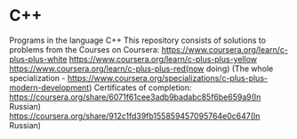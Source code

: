 # C++
Programs in the language C++
This repository consists of solutions to problems from the Courses on Coursera:
https://www.coursera.org/learn/c-plus-plus-white
https://www.coursera.org/learn/c-plus-plus-yellow
https://www.coursera.org/learn/c-plus-plus-red(now doing)
(The whole specialization -  https://www.coursera.org/specializations/c-plus-plus-modern-development)
Certificates of completion:
https://coursera.org/share/6071f61cee3adb9badabc85f6be659a9(In Russian)
https://coursera.org/share/912c1fd39fb155859457095764e0c647(In Russian)
